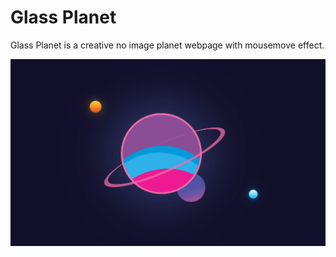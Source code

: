 # Glass Planet
Glass Planet is a creative no image planet webpage with mousemove effect.

[![Glass Planet](./assets/images/github-preview.png?raw=true "Glass Planet")](https://glass-planet-dev-z.netlify.app/)